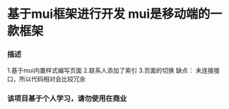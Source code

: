 # 基于mui框架进行开发  mui是移动端的一款框架
### 描述
1.基于mui内置样式编写页面
2.联系人添加了索引
3.页面的切换
缺点：
未连接接口，所以代码相对会比较冗余

### 该项目基于个人学习，请勿使用在商业
